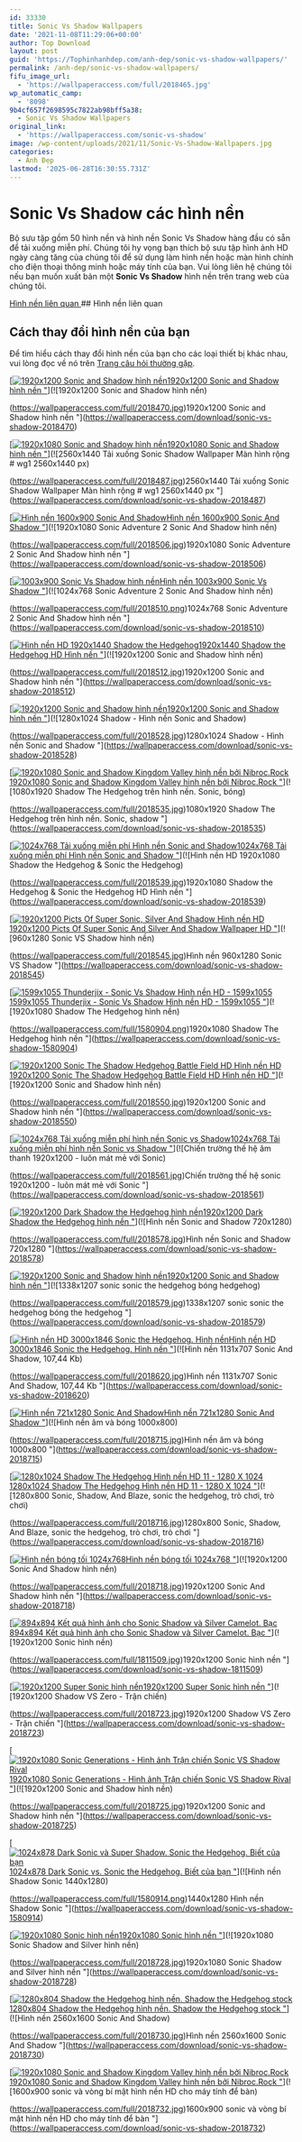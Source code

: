 ```yaml
---
id: 33330
title: Sonic Vs Shadow Wallpapers
date: '2021-11-08T11:29:06+00:00'
author: Top Download
layout: post
guid: 'https://Tophinhanhdep.com/anh-dep/sonic-vs-shadow-wallpapers/'
permalink: /anh-dep/sonic-vs-shadow-wallpapers/
fifu_image_url:
  - 'https://wallpaperaccess.com/full/2018465.jpg'
wp_automatic_camp:
  - '8098'
9b4cf657f2698595c7822ab98bff5a38:
  - Sonic Vs Shadow Wallpapers
original_link:
  - 'https://wallpaperaccess.com/sonic-vs-shadow'
image: /wp-content/uploads/2021/11/Sonic-Vs-Shadow-Wallpapers.jpg
categories:
  - Ảnh Đẹp
lastmod: '2025-06-28T16:30:55.731Z'
---
```

# Sonic Vs Shadow các hình nền

Bộ sưu tập gồm 50 hình nền và hình nền Sonic Vs Shadow hàng đầu có sẵn để tải xuống miễn phí. Chúng tôi hy vọng bạn thích bộ sưu tập hình ảnh HD ngày càng tăng của chúng tôi để sử dụng làm hình nền hoặc màn hình chính cho điện thoại thông minh hoặc máy tính của bạn. Vui lòng liên hệ chúng tôi nếu bạn muốn xuất bản một **Sonic Vs Shadow** hình nền trên trang web của chúng tôi.

[Hình nền liên quan ](#related) ## Hình nền liên quan

## Cách thay đổi hình nền của bạn

Để tìm hiểu cách thay đổi hình nền của bạn cho các loại thiết bị khác nhau, vui lòng đọc về nó trên [Trang câu hỏi thường gặp](https://tophinhanhdep.com/faq/).

  
[[![1920x1200 Sonic and Shadow hình nền](https://wallpaperaccess.com/full/2018465.jpg)1920x1200 Sonic and Shadow hình nền "](https://wallpaperaccess.com/download/sonic-vs-shadow-2018465)](![1920x1200 Sonic and Shadow hình nền)

(https://wallpaperaccess.com/full/2018470.jpg)1920x1200 Sonic and Shadow hình nền "](https://wallpaperaccess.com/download/sonic-vs-shadow-2018470)

[[![1920x1080 Sonic and Shadow hình nền](https://wallpaperaccess.com/full/2018482.jpg)1920x1080 Sonic and Shadow hình nền "](https://wallpaperaccess.com/download/sonic-vs-shadow-2018482)](![2560x1440 Tải xuống Sonic Shadow Wallpaper Màn hình rộng # wg1 2560x1440 px)

(https://wallpaperaccess.com/full/2018487.jpg)2560x1440 Tải xuống Sonic Shadow Wallpaper Màn hình rộng # wg1 2560x1440 px "](https://wallpaperaccess.com/download/sonic-vs-shadow-2018487)

[[![Hình nền 1600x900 Sonic And Shadow](https://wallpaperaccess.com/full/2018490.jpg)Hình nền 1600x900 Sonic And Shadow "](https://wallpaperaccess.com/download/sonic-vs-shadow-2018490)](![1920x1080 Sonic Adventure 2 Sonic And Shadow hình nền)

(https://wallpaperaccess.com/full/2018506.jpg)1920x1080 Sonic Adventure 2 Sonic And Shadow hình nền "](https://wallpaperaccess.com/download/sonic-vs-shadow-2018506)

[[![1003x900 Sonic Vs Shadow hình nền](https://wallpaperaccess.com/full/2018507.jpg)Hình nền 1003x900 Sonic Vs Shadow "](https://wallpaperaccess.com/download/sonic-vs-shadow-2018507)](![1024x768 Sonic Adventure 2 Sonic And Shadow hình nền)

(https://wallpaperaccess.com/full/2018510.png)1024x768 Sonic Adventure 2 Sonic And Shadow hình nền "](https://wallpaperaccess.com/download/sonic-vs-shadow-2018510)

[[![Hình nền HD 1920x1440 Shadow the Hedgehog](https://wallpaperaccess.com/full/1580905.jpg)1920x1440 Shadow the Hedgehog HD Hình nền "](https://wallpaperaccess.com/download/sonic-vs-shadow-1580905)](![1920x1200 Sonic and Shadow hình nền)

(https://wallpaperaccess.com/full/2018512.jpg)1920x1200 Sonic and Shadow hình nền "](https://wallpaperaccess.com/download/sonic-vs-shadow-2018512)

[[![1920x1200 Sonic and Shadow hình nền](https://wallpaperaccess.com/full/2018515.jpg)1920x1200 Sonic and Shadow hình nền "](https://wallpaperaccess.com/download/sonic-vs-shadow-2018515)](![1280x1024 Shadow - Hình nền Sonic and Shadow)

(https://wallpaperaccess.com/full/2018528.jpg)1280x1024 Shadow - Hình nền Sonic and Shadow "](https://wallpaperaccess.com/download/sonic-vs-shadow-2018528)

[[![1920x1080 Sonic and Shadow Kingdom Valley hình nền bởi Nibroc.Rock](https://wallpaperaccess.com/full/2018531.png)1920x1080 Sonic and Shadow Kingdom Valley hình nền bởi Nibroc.Rock "](https://wallpaperaccess.com/download/sonic-vs-shadow-2018531)](![1080x1920 Shadow The Hedgehog trên hình nền.  Sonic, bóng)

(https://wallpaperaccess.com/full/2018535.jpg)1080x1920 Shadow The Hedgehog trên hình nền. Sonic, shadow "](https://wallpaperaccess.com/download/sonic-vs-shadow-2018535)

[[![1024x768 Tải xuống miễn phí Hình nền Sonic and Shadow](https://wallpaperaccess.com/full/2018536.jpg)1024x768 Tải xuống miễn phí Hình nền Sonic and Shadow "](https://wallpaperaccess.com/download/sonic-vs-shadow-2018536)](![Hình nền HD 1920x1080 Shadow the Hedgehog & Sonic the Hedgehog)

(https://wallpaperaccess.com/full/2018539.jpg)1920x1080 Shadow the Hedgehog &amp; Sonic the Hedgehog HD Hình nền "](https://wallpaperaccess.com/download/sonic-vs-shadow-2018539)

[[![1920x1200 Picts Of Super Sonic, Silver And Shadow Hình nền HD](https://wallpaperaccess.com/full/2018544.jpg)1920x1200 Picts Of Super Sonic And Silver And Shadow Wallpaper HD "](https://wallpaperaccess.com/download/sonic-vs-shadow-2018544)](![960x1280 Sonic VS Shadow hình nền)

(https://wallpaperaccess.com/full/2018545.jpg)Hình nền 960x1280 Sonic VS Shadow "](https://wallpaperaccess.com/download/sonic-vs-shadow-2018545)

[[![1599x1055 Thunderjix - Sonic Vs Shadow Hình nền HD - 1599x1055](https://wallpaperaccess.com/full/2018548.jpg)1599x1055 Thunderjix - Sonic Vs Shadow Hình nền HD - 1599x1055 "](https://wallpaperaccess.com/download/sonic-vs-shadow-2018548)](![1920x1080 Shadow The Hedgehog hình nền)

(https://wallpaperaccess.com/full/1580904.png)1920x1080 Shadow The Hedgehog hình nền "](https://wallpaperaccess.com/download/sonic-vs-shadow-1580904)

[[![1920x1200 Sonic The Shadow Hedgehog Battle Field HD Hình nền HD](https://wallpaperaccess.com/full/1447659.jpg)1920x1200 Sonic The Shadow Hedgehog Battle Field HD Hình nền HD "](https://wallpaperaccess.com/download/sonic-vs-shadow-1447659)](![1920x1200 Sonic and Shadow hình nền)

(https://wallpaperaccess.com/full/2018550.jpg)1920x1200 Sonic and Shadow hình nền "](https://wallpaperaccess.com/download/sonic-vs-shadow-2018550)

[[![1024x768 Tải xuống miễn phí hình nền Sonic vs Shadow](https://wallpaperaccess.com/full/2018557.jpg)1024x768 Tải xuống miễn phí hình nền Sonic vs Shadow "](https://wallpaperaccess.com/download/sonic-vs-shadow-2018557)](![Chiến trường thế hệ âm thanh 1920x1200 - luôn mát mẻ với Sonic)

(https://wallpaperaccess.com/full/2018561.jpg)Chiến trường thế hệ sonic 1920x1200 - luôn mát mẻ với Sonic "](https://wallpaperaccess.com/download/sonic-vs-shadow-2018561)

[[![1920x1200 Dark Shadow the Hedgehog hình nền](https://wallpaperaccess.com/full/2018565.jpg)1920x1200 Dark Shadow the Hedgehog hình nền "](https://wallpaperaccess.com/download/sonic-vs-shadow-2018565)](![Hình nền Sonic and Shadow 720x1280)

(https://wallpaperaccess.com/full/2018578.jpg)Hình nền Sonic and Shadow 720x1280 "](https://wallpaperaccess.com/download/sonic-vs-shadow-2018578)

[[![1920x1200 Sonic and Shadow hình nền](https://wallpaperaccess.com/full/1580939.jpg)1920x1200 Sonic and Shadow hình nền "](https://wallpaperaccess.com/download/sonic-vs-shadow-1580939)](![1338x1207 sonic sonic the hedgehog bóng hedgehog)

(https://wallpaperaccess.com/full/2018579.jpg)1338x1207 sonic sonic the hedgehog bóng the hedgehog "](https://wallpaperaccess.com/download/sonic-vs-shadow-2018579)

[[![Hình nền HD 3000x1846 Sonic the Hedgehog.  Hình nền](https://wallpaperaccess.com/full/2018615.png)Hình nền HD 3000x1846 Sonic the Hedgehog. Hình nền "](https://wallpaperaccess.com/download/sonic-vs-shadow-2018615)](![Hình nền 1131x707 Sonic And Shadow, 107,44 Kb)

(https://wallpaperaccess.com/full/2018620.jpg)Hình nền 1131x707 Sonic And Shadow, 107,44 Kb "](https://wallpaperaccess.com/download/sonic-vs-shadow-2018620)

[[![Hình nền 721x1280 Sonic And Shadow](https://wallpaperaccess.com/full/2018714.jpg)Hình nền 721x1280 Sonic And Shadow "](https://wallpaperaccess.com/download/sonic-vs-shadow-2018714)](![Hình nền âm và bóng 1000x800)

(https://wallpaperaccess.com/full/2018715.jpg)Hình nền âm và bóng 1000x800 "](https://wallpaperaccess.com/download/sonic-vs-shadow-2018715)

[[![1280x1024 Shadow The Hedgehog Hình nền HD 11 - 1280 X 1024](https://wallpaperaccess.com/full/1580926.jpg)1280x1024 Shadow The Hedgehog Hình nền HD 11 - 1280 X 1024 "](https://wallpaperaccess.com/download/sonic-vs-shadow-1580926)](![1280x800 Sonic, Shadow, And Blaze, sonic the hedgehog, trò chơi, trò chơi)

(https://wallpaperaccess.com/full/2018716.jpg)1280x800 Sonic, Shadow, And Blaze, sonic the hedgehog, trò chơi, trò chơi "](https://wallpaperaccess.com/download/sonic-vs-shadow-2018716)

[[![Hình nền bóng tối 1024x768](https://wallpaperaccess.com/full/2018717.jpg)Hình nền bóng tối 1024x768 "](https://wallpaperaccess.com/download/sonic-vs-shadow-2018717)](![1920x1200 Sonic And Shadow hình nền)

(https://wallpaperaccess.com/full/2018718.jpg)1920x1200 Sonic And Shadow hình nền "](https://wallpaperaccess.com/download/sonic-vs-shadow-2018718)

[[![894x894 Kết quả hình ảnh cho Sonic Shadow và Silver Camelot.  Bạc](https://wallpaperaccess.com/full/2018720.jpg)894x894 Kết quả hình ảnh cho Sonic Shadow và Silver Camelot. Bạc "](https://wallpaperaccess.com/download/sonic-vs-shadow-2018720)](![1920x1200 Sonic hình nền)

(https://wallpaperaccess.com/full/1811509.jpg)1920x1200 Sonic hình nền "](https://wallpaperaccess.com/download/sonic-vs-shadow-1811509)

[[![1920x1200 Super Sonic hình nền](https://wallpaperaccess.com/full/2018722.jpg)1920x1200 Super Sonic hình nền "](https://wallpaperaccess.com/download/sonic-vs-shadow-2018722)](![1920x1200 Shadow VS Zero - Trận chiến)

(https://wallpaperaccess.com/full/2018723.jpg)1920x1200 Shadow VS Zero - Trận chiến "](https://wallpaperaccess.com/download/sonic-vs-shadow-2018723)

[[![1920x1080 Sonic Generations - Hình ảnh Trận chiến Sonic VS Shadow Rival](https://wallpaperaccess.com/full/2018724.jpg)1920x1080 Sonic Generations - Hình ảnh Trận chiến Sonic VS Shadow Rival "](https://wallpaperaccess.com/download/sonic-vs-shadow-2018724)](![1920x1200 Sonic and Shadow hình nền)

(https://wallpaperaccess.com/full/2018725.jpg)1920x1200 Sonic and Shadow hình nền "](https://wallpaperaccess.com/download/sonic-vs-shadow-2018725)

[[![1024x878 Dark Sonic và Super Shadow.  Sonic the Hedgehog.  Biết của bạn](https://wallpaperaccess.com/full/2018726.jpg)1024x878 Dark Sonic vs. Sonic the Hedgehog. Biết của bạn "](https://wallpaperaccess.com/download/sonic-vs-shadow-2018726)](![Hình nền Shadow Sonic 1440x1280)

(https://wallpaperaccess.com/full/1580914.png)1440x1280 Hình nền Shadow Sonic "](https://wallpaperaccess.com/download/sonic-vs-shadow-1580914)

[[![1920x1080 Sonic hình nền](https://wallpaperaccess.com/full/1811527.jpg)1920x1080 Sonic hình nền "](https://wallpaperaccess.com/download/sonic-vs-shadow-1811527)](![1920x1080 Sonic Shadow and Silver hình nền)

(https://wallpaperaccess.com/full/2018728.jpg)1920x1080 Sonic Shadow and Silver hình nền "](https://wallpaperaccess.com/download/sonic-vs-shadow-2018728)

[[![1280x804 Shadow the Hedgehog hình nền.  Shadow the Hedgehog stock](https://wallpaperaccess.com/full/1580906.jpg)1280x804 Shadow the Hedgehog hình nền. Shadow the Hedgehog stock "](https://wallpaperaccess.com/download/sonic-vs-shadow-1580906)](![Hình nền 2560x1600 Sonic And Shadow)

(https://wallpaperaccess.com/full/2018730.jpg)Hình nền 2560x1600 Sonic And Shadow "](https://wallpaperaccess.com/download/sonic-vs-shadow-2018730)

[[![1920x1080 Sonic and Shadow Kingdom Valley hình nền bởi Nibroc.Rock](https://wallpaperaccess.com/full/2018731.png)1920x1080 Sonic and Shadow Kingdom Valley hình nền bởi Nibroc.Rock "](https://wallpaperaccess.com/download/sonic-vs-shadow-2018731)](![1600x900 sonic và vòng bí mật hình nền HD cho máy tính để bàn)

(https://wallpaperaccess.com/full/2018732.jpg)1600x900 sonic và vòng bí mật hình nền HD cho máy tính để bàn "](https://wallpaperaccess.com/download/sonic-vs-shadow-2018732)
